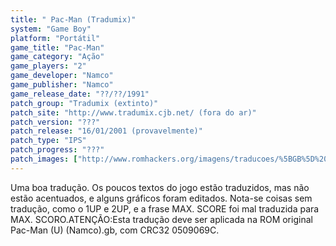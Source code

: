 ```yaml
---
title: " Pac-Man (Tradumix)"
system: "Game Boy"
platform: "Portátil"
game_title: "Pac-Man"
game_category: "Ação"
game_players: "2"
game_developer: "Namco"
game_publisher: "Namco"
game_release_date: "??/??/1991"
patch_group: "Tradumix (extinto)"
patch_site: "http://www.tradumix.cjb.net/ (fora do ar)"
patch_version: "???"
patch_release: "16/01/2001 (provavelmente)"
patch_type: "IPS"
patch_progress: "???"
patch_images: ["http://www.romhackers.org/imagens/traducoes/%5BGB%5D%20Pac-Man%20-%20Tradumix%20-%201.png","http://www.romhackers.org/imagens/traducoes/%5BGB%5D%20Pac-Man%20-%20Tradumix%20-%202.png","http://www.romhackers.org/imagens/traducoes/%5BGB%5D%20Pac-Man%20-%20Tradumix%20-%203.png"]
---
```

Uma boa tradução. Os poucos textos do jogo estão traduzidos, mas não estão acentuados, e alguns gráficos foram editados. Nota-se coisas sem tradução, como o 1UP e 2UP, e a frase MAX. SCORE foi mal traduzida para MAX. SCORO.ATENÇÃO:Esta tradução deve ser aplicada na ROM original Pac-Man (U) (Namco).gb, com CRC32 0509069C.